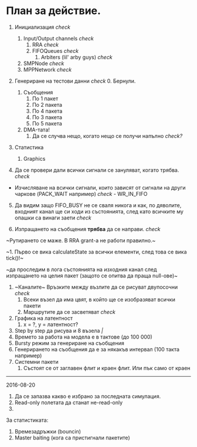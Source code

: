 # План за действие.


1. Инициализация *check*
    1. Input/Output channels *check*
        1. RRA *check*
        2. FIFOQueues *check*
            1. Arbiters (lil' arby guys) *check*
    2. SMPNode *check*
    3. MPPNetwork *check*
2. Генериране на тестови данни *check*
    0. Бернули.
    1. Съобщения
        1. По 1 пакет
        2. По 2 пакета
        3. По 4 пакета
        4. По 3 пакета
        5. По 5 пакета
    2. DMA-тата!
        1. Да се случва нещо, когато нещо се получи напълно *check?*
3. Статистика
    1. Graphics


4. Да се провери дали всички сигнали се зануляват, когато трябва. *check*


- Изчисляване на всички сигнали, които зависят от сигнали на други чаркове (PACK_WAIT например) *check*
        - WR_IN_FIFO

5. Да видим защо FIFO_BUSY не се сваля никога и как, по дяволите, входният канал ще си ходи из състоянията, след като всичките му опашки са винаги заети *check*

6. Изпращането на съобщения **трябва** да се направи. *check*





~Рутирането се маже. В RRA grant-а не работи правилно.~


~1. Първо се вика calculateState за всички елементи, след това се вика tick()!~


~да проследим в лога състоянията на изходния канал след изпращането на целия пакет (защото се опитва да праща null-ове)~





1. ~Каналите~ Връзките между възлите да се рисуват двупосочни *check*
    1. Всеки възел да има цвят, в който ще се изобразяват всички пакети
    2. Маршрутите да се засветяват *check*
2. Графика на латентност
    1. x = ?, y = латентност?
3. Step by step да рисува и 8 възела _|_
4. Времето за работа на модела е в тактове (до 100 000)
5. Bursty режим за генериране на съобщения
6. Генерирането на съобщения да е за някакъв интервал (100 такта например)
7. Системни пакети
    1. Състоят се от заглавен флит и краен флит. Или пък само от краен

----
2016-08-20

1. Да се запазва какво е избрано за последната симулация.
2. Read-only полетата да станат не-read-only
3.

За статистиката:

 1. Времезадръжки (bouncin)
 2. Master baiting (кога са пристигнали пакетите)